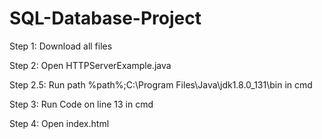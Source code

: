 # SQL-Database-Project

Step 1: Download all files


Step 2: Open HTTPServerExample.java


Step 2.5: Run path %path%;C:\Program Files\Java\jdk1.8.0_131\bin in cmd


Step 3: Run Code on line 13 in cmd


Step 4: Open index.html
